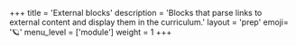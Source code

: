 +++
title = 'External blocks'
description = 'Blocks that parse links to external content and display them in the curriculum.'
layout = 'prep'
emoji= '🪐'
menu_level = ['module']
weight = 1
+++
